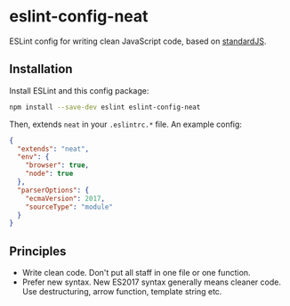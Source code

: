 # eslint-config-neat

ESLint config for writing clean JavaScript code, based on [standardJS](https://standardjs.com/).

## Installation

Install ESLint and this config package:

```bash
npm install --save-dev eslint eslint-config-neat
```

Then, extends `neat` in your `.eslintrc.*` file. An example config:

```json
{
  "extends": "neat",
  "env": {
    "browser": true,
    "node": true
  },
  "parserOptions": {
    "ecmaVersion": 2017,
    "sourceType": "module"
  }
}
```

## Principles

* Write clean code. Don't put all staff in one file or one function.
* Prefer new syntax. New ES2017 syntax generally means cleaner code. Use destructuring, arrow function, template string etc.
